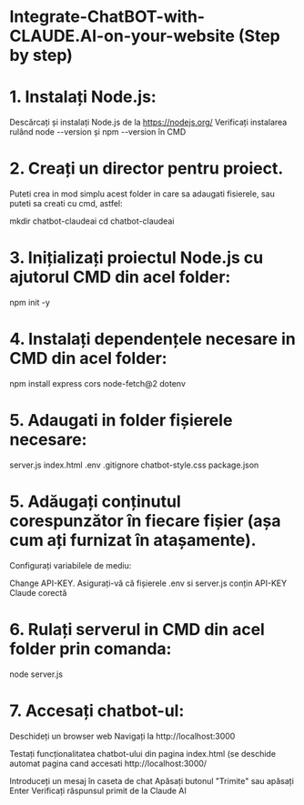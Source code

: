 # Integrate-ChatBOT-with-CLAUDE.AI-on-your-website (Step by step)


# 1. Instalați Node.js:

Descărcați și instalați Node.js de la https://nodejs.org/
Verificați instalarea rulând node --version și npm --version în CMD


# 2. Creați un director pentru proiect. 
Puteti crea in mod simplu acest folder in care sa adaugati fisierele, sau puteti sa creati cu cmd, astfel:

mkdir chatbot-claudeai
cd chatbot-claudeai

# 3. Inițializați proiectul Node.js cu ajutorul CMD din acel folder:
npm init -y

# 4. Instalați dependențele necesare in CMD din acel folder:
npm install express cors node-fetch@2 dotenv

# 5. Adaugati in folder fișierele necesare:

server.js
index.html
.env
.gitignore
chatbot-style.css
package.json


# 5. Adăugați conținutul corespunzător în fiecare fișier (așa cum ați furnizat în atașamente).
Configurați variabilele de mediu:

Change API-KEY.
Asigurați-vă că fișierele .env si server.js  conțin API-KEY Claude corectă


# 6. Rulați serverul in CMD din acel folder prin comanda:
node server.js

# 7. Accesați chatbot-ul:

Deschideți un browser web
Navigați la http://localhost:3000

Testați funcționalitatea chatbot-ului din pagina index.html (se deschide automat pagina cand accesati http://localhost:3000/ 

Introduceți un mesaj în caseta de chat
Apăsați butonul "Trimite" sau apăsați Enter
Verificați răspunsul primit de la Claude AI
